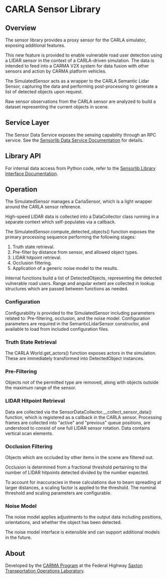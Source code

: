 # CARLA Sensor Library

## Overview

The sensor library provides a proxy sensor for the CARLA simulator, exposing additional features.

This new feature is provided to enable vulnerable road user detection using a LIDAR sensor in the context of a
CARLA-driven simulation. The data is intended to feed into a CARMA V2X system for data fusion with other sensors and
action by CARMA platform vehicles.

The SimulatedSensor acts as a wrapper to the CARLA Semantic Lidar Sensor, capturing the data and performing
post-processing to generate a list of detected objects upon request.

Raw sensor observations from the CARLA sensor are analyzed to build a dataset representing the current objects in scene.

## Service Layer

The Sensor Data Service exposes the sensing capability through an RPC service. See
the [Sensorlib Data Service Documentation](doc/SensorlibDataService.md) for details.

## Library API

For internal data access from Python code, refer to
the [Sensorlib Library Interface Documentation](doc/SensorlibLibraryInterface.md).

## Operation

The SimulatedSensor manages a CarlaSensor, which is a light wrapper around the CARLA sensor reference.

High-speed LIDAR data is collected into a DataCollector class running in a separate context which self-populates via a
callback.

The SimulatedSensor.compute_detected_objects() function exposes the primary processing sequence performing the
following stages:

1. Truth state retrieval.
2. Pre-filter by distance from sensor, and allowed object types.
3. LIDAR hitpoint retrieval.
4. Occlusion filtering.
5. Application of a generic noise model to the results.

Internal functions build a list of DetectedObjects, representing the detected vulnerable road users. Range and angular
extent are collected in lookup structures which are passed between functions as needed.

### Configuration

Configurability is provided to the SimulatedSensor including parameters related to: Pre-filtering, occlusion, and the
noise model. Configuration parameters are required in the SemanticLidarSensor constructor, and available to load from
included configuration files.

### Truth State Retrieval

The CARLA World.get_actors() function exposes actors in the simulation. These are immediately transformed into
DetectedObject instances.

### Pre-Filtering

Objects not of the permitted type are removed, along with objects outside the maximum range of the sensor.

### LIDAR Hitpoint Retrieval

Data are collected via the SensorDataCollector.__collect_sensor_data() function, which is registered as a callback in
the CARLA sensor. Processing frames are collected into "active" and "previous" queue positions, are understood to
consist of one full LIDAR sensor rotation. Data contains vertical scan elements.

### Occlusion Filtering

Objects which are occluded by other items in the scene are filtered out.

Occlusion is determined from a fractional threshold pertaining to the number of LIDAR hitpoints detected divided by the
number expected.

To account for inaccuracies in these calculations due to beam spreading at larger distances, a scaling factor is applied
to the threshold. The nominal threshold and scaling parameters are configurable.

### Noise Model

The noise model applies adjustments to the output data including positions, orientations, and whether the object has
been detected.

The noise model interface is extensible and can support additional models in the future.

## About

Developed by the [CARMA Program](https://highways.dot.gov/research/operations/CARMA) at the Federal
Highway [Saxton Transportation Operations Laboratory](https://highways.dot.gov/research/laboratories/saxton-transportation-operations-laboratory/saxton-transportation-operations-laboratory-overview).
